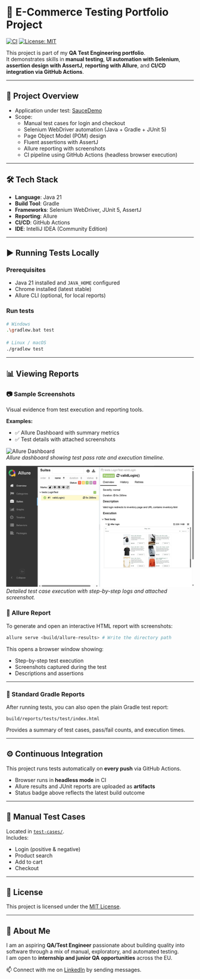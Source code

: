 # 🛒 E-Commerce Testing Portfolio Project

[![CI](https://github.com/ozturkeren/QA-TPs_ecommerce-testing-portfolio/actions/workflows/ci.yml/badge.svg)](https://github.com/ozturkeren/QA-TPs_ecommerce-testing-portfolio/actions/workflows/ci.yml)
[![License: MIT](https://img.shields.io/badge/License-MIT-yellow.svg)](LICENSE)

This project is part of my **QA Test Engineering portfolio**.  
It demonstrates skills in **manual testing**, **UI automation with Selenium**, **assertion design with AssertJ**, **reporting with Allure**, and **CI/CD integration via GitHub Actions**.

---

## 📌 Project Overview
- Application under test: [SauceDemo](https://www.saucedemo.com/)  
- Scope:
  - Manual test cases for login and checkout
  - Selenium WebDriver automation (Java + Gradle + JUnit 5)
  - Page Object Model (POM) design
  - Fluent assertions with AssertJ
  - Allure reporting with screenshots
  - CI pipeline using GitHub Actions (headless browser execution)

---

## 🛠 Tech Stack
- **Language**: Java 21  
- **Build Tool**: Gradle  
- **Frameworks**: Selenium WebDriver, JUnit 5, AssertJ  
- **Reporting**: Allure  
- **CI/CD**: GitHub Actions  
- **IDE**: IntelliJ IDEA (Community Edition)

---

## ▶️ Running Tests Locally

### Prerequisites
- Java 21 installed and `JAVA_HOME` configured  
- Chrome installed (latest stable)  
- Allure CLI (optional, for local reports)

### Run tests
```bash
# Windows
.\gradlew.bat test

# Linux / macOS
./gradlew test
```
---

## 📊 Viewing Reports

### 📷 Sample Screenshots

Visual evidence from test execution and reporting tools.    

**Examples:**  
- ✅ Allure Dashboard with summary metrics  
- ✅ Test details with attached screenshots  

![Allure Dashboard](docs/screenshots/allure-dashboard.jpg)  
*Allure dashboard showing test pass rate and execution timeline.*  

![Test Detail](docs/screenshots/test-detail.jpg)  
*Detailed test case execution with step-by-step logs and attached screenshot.*  

### 🔹 Allure Report
To generate and open an interactive HTML report with screenshots:
```bash
allure serve <build/allure-results> # Write the directory path
```
This opens a browser window showing:
- Step-by-step test execution  
- Screenshots captured during the test  
- Descriptions and assertions  

---

### 🔹 Standard Gradle Reports
After running tests, you can also open the plain Gradle test report:  
```
build/reports/tests/test/index.html
```
Provides a summary of test cases, pass/fail counts, and execution times.

---

## ⚙️ Continuous Integration

This project runs tests automatically on **every push** via GitHub Actions.  
- Browser runs in **headless mode** in CI  
- Allure results and JUnit reports are uploaded as **artifacts**  
- Status badge above reflects the latest build outcome  

---

## 📝 Manual Test Cases

Located in [`test-cases/`](test-cases/).  
Includes:  
- Login (positive & negative)  
- Product search  
- Add to cart  
- Checkout  

---

## 📄 License

This project is licensed under the [MIT License](LICENSE).  

---

## 🙋 About Me

I am an aspiring **QA/Test Engineer** passionate about building quality into software through a mix of manual, exploratory, and automated testing.  
I am open to **internship and junior QA opportunities** across the EU.  
  
📫 Connect with me on [LinkedIn](https://www.linkedin.com/in/ozturk-eren/) by sending messages.
